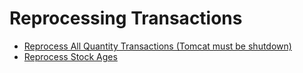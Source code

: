 # Reprocessing Transactions
  - [Reprocess All Quantity Transactions (Tomcat must be shutdown)](/reprocessing/reprocess-qty-and-cost.md)
  - [Reprocess Stock Ages](/reprocessing/reprocess-stock-ages.md)
